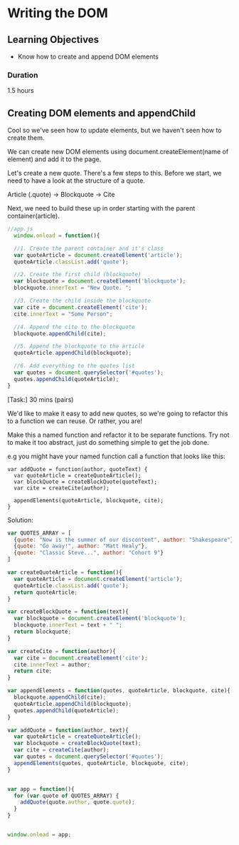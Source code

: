 # Writing the DOM

## Learning Objectives
- Know how to create and append DOM elements

### Duration
1.5 hours

## Creating DOM elements and appendChild

Cool so we've seen how to update elements, but we haven't seen how to create them.

We can create new DOM elements using document.createElement(name of element) and add it to the page.

Let's create a new quote. There's a few steps to this. Before we start, we need to have a look at the structure of a quote.

Article (.quote) -> Blockquote -> Cite

Next, we need to build these up in order starting with the parent container(article).

```js
//app.js
  window.onload = function(){

  //1. Create the parent container and it's class
  var quoteArticle = document.createElement('article');
  quoteArticle.classList.add('quote');

  //2. Create the first child (blockquote)
  var blockquote = document.createElement('blockquote');
  blockquote.innerText = "New Quote. ";

  //3. Create the child inside the blockquote
  var cite = document.createElement('cite');
  cite.innerText = "Some Person";

  //4. Append the cite to the blockquote
  blockquote.appendChild(cite);

  //5. Append the blockquote to the article
  quoteArticle.appendChild(blockquote);

  //6. Add everything to the quotes list
  var quotes = document.querySelector('#quotes');
  quotes.appendChild(quoteArticle);
}
```

[Task:] 30 mins (pairs)

We'd like to make it easy to add new quotes, so we're going to refactor this to a function we can reuse. Or rather, you are!

Make this a named function and refactor it to be separate functions. Try not to make it too abstract, just do something simple to get the job done.

e.g you might have your named function call a function that looks like this:

```
var addQuote = function(author, quoteText) {
  var quoteArticle = createQuoteArticle();
  var blockQuote = createBlockQuote(quoteText);
  var cite = createCite(author);

  appendElements(quoteArticle, blockquote, cite);
}
```

Solution:

```js
var QUOTES_ARRAY = [
  {quote: "Now is the summer of our discontent", author: "Shakespeare"},
  {quote: "Go away!", author: "Matt Healy"},
  {quote: "Classic Steve...", author: "Cohort 9"}
]

var createQuoteArticle = function(){
  var quoteArticle = document.createElement('article');
  quoteArticle.classList.add('quote');
  return quoteArticle;
}

var createBlockQuote = function(text){
  var blockquote = document.createElement('blockquote');
  blockquote.innerText = text + " ";
  return blockquote;
}

var createCite = function(author){
  var cite = document.createElement('cite');
  cite.innerText = author;
  return cite;
}

var appendElements = function(quotes, quoteArticle, blockquote, cite){
  blockquote.appendChild(cite);
  quoteArticle.appendChild(blockquote);
  quotes.appendChild(quoteArticle);
}

var addQuote = function(author, text){
  var quoteArticle = createQuoteArticle();
  var blockquote = createBlockQuote(text);
  var cite = createCite(author);
  var quotes = document.querySelector('#quotes');
  appendElements(quotes, quoteArticle, blockquote, cite);
}


var app = function(){
  for (var quote of QUOTES_ARRAY) {
    addQuote(quote.author, quote.quote);
  }
}


window.onload = app;


```


